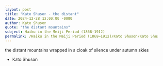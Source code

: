 ```yaml
---
layout: post
title: "Kato Shuson - the distant"
date: 2024-12-28 12:00:00 -0000
author: Kato Shuson
quote: "the distant mountains"
subject: Haiku in the Meiji Period (1868–1912)
permalink: /Haiku in the Meiji Period (1868–1912)/Kato Shuson/Kato Shuson - the distant
---
```


the distant mountains
wrapped in a cloak of silence
under autumn skies

- Kato Shuson
